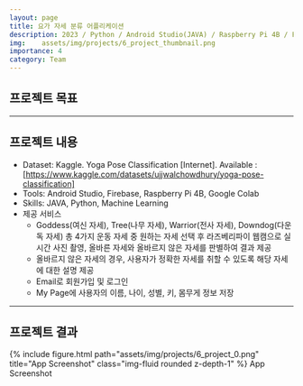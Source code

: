 ```yaml
---
layout: page
title: 요가 자세 분류 어플리케이션
description: 2023 / Python / Android Studio(JAVA) / Raspberry Pi 4B / Firebase
img: 	assets/img/projects/6_project_thumbnail.png
importance: 4
category: Team
---
```


## 프로젝트 목표


---

## 프로젝트 내용
- Dataset: Kaggle. Yoga Pose Classification [Internet]. Available : [https://www.kaggle.com/datasets/ujjwalchowdhury/yoga-pose-classification]
- Tools: Android Studio, Firebase, Raspberry Pi 4B, Google Colab
- Skills: JAVA, Python, Machine Learning
- 제공 서비스
  - Goddess(여신 자세), Tree(나무 자세), Warrior(전사 자세), Downdog(다운독 자세) 총 4가지 운동 자세 중 원하는 자세 선택 후 라즈베리파이 웹캠으로 실시간 사진 촬영, 올바른 자세와 올바르지 않은 자세를 판별하여 결과 제공
  - 올바르지 않은 자세의 경우, 사용자가 정확한 자세를 취할 수 있도록 해당 자세에 대한 설명 제공
  - Email로 회원가입 및 로그인
  - My Page에 사용자의 이름, 나이, 성별, 키, 몸무게 정보 저장 

---

## 프로젝트 결과

{% include figure.html path="assets/img/projects/6_project_0.png" title="App Screenshot" class="img-fluid rounded z-depth-1" %}
App Screenshot
